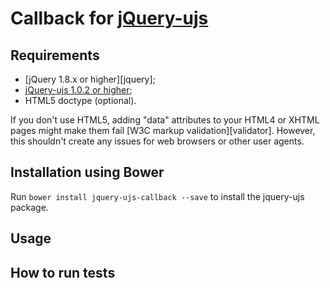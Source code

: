 Callback for [jQuery-ujs](https://github.com/rails/jquery-ujs)
========================================

Requirements
------------

- [jQuery 1.8.x or higher][jquery];
- [jQuery-ujs 1.0.2 or higher](https://github.com/rails/jquery-ujs);
- HTML5 doctype (optional).

If you don't use HTML5, adding "data" attributes to your HTML4 or XHTML pages might make them fail [W3C markup validation][validator]. However, this shouldn't create any issues for web browsers or other user agents.

Installation using Bower
------------

Run `bower install jquery-ujs-callback --save` to install the jquery-ujs package.

Usage
------------

How to run tests
------------

